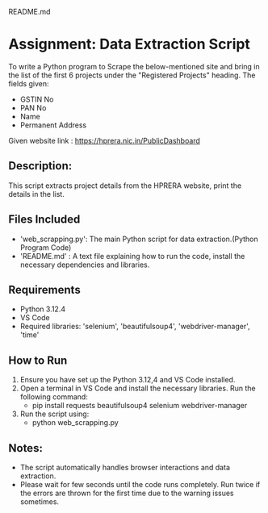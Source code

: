 README.md

# Assignment: Data Extraction Script
To write a Python program to Scrape the below-mentioned site and bring in the list of the first 6 projects under the "Registered Projects" heading.
The fields given:
 - GSTIN No
 - PAN No
 - Name
 - Permanent Address

Given website link : https://hprera.nic.in/PublicDashboard

## Description:
This script extracts project details from the HPRERA website, print the details in the list.

## Files Included
- 'web_scrapping.py': The main Python script for data extraction.(Python Program Code)
- 'README.md' : A text file explaining how to run the code, install the necessary dependencies and libraries.

## Requirements
- Python 3.12.4
- VS Code
- Required libraries: 'selenium', 'beautifulsoup4', 'webdriver-manager', 'time'

## How to Run
1. Ensure you have set up the Python 3.12,4 and VS Code installed.
2. Open a terminal in VS Code and install the necessary libraries. Run the following command:
	- pip install requests beautifulsoup4 selenium webdriver-manager
3. Run the script using:
	- python web_scrapping.py

## Notes:
- The script automatically handles browser interactions and data extraction.
- Please wait for few seconds until the code runs completely. Run twice if the errors are thrown for the first time due to the warning issues sometimes. 



	

